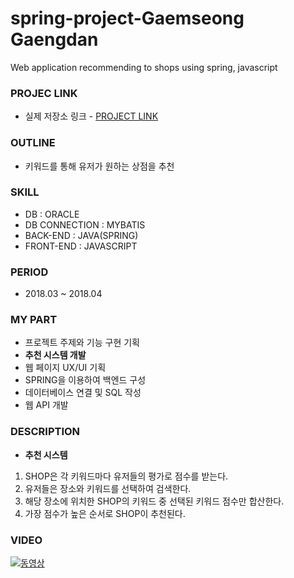 # spring-project-Gaemseong Gaengdan
Web application recommending to shops using spring, javascript

### PROJEC LINK
* 실제 저장소 링크 - [PROJECT LINK](https://github.com/jeongminlee-9190/project-spring-)

### OUTLINE
* 키워드를 통해 유저가 원하는 상점을 추천

### SKILL
* DB : ORACLE
* DB CONNECTION : MYBATIS
* BACK-END : JAVA(SPRING)
* FRONT-END : JAVASCRIPT

### PERIOD
* 2018.03 ~ 2018.04

### MY PART
* 프로젝트 주제와 기능 구현 기획
* **추천 시스템 개발**
* 웹 페이지 UX/UI 기획
* SPRING을 이용하여 백엔드 구성 
* 데이터베이스 연결 및 SQL 작성
* 웹 API 개발 

### DESCRIPTION
* **추천 시스템**
1. SHOP은 각 키워드마다 유저들의 평가로 점수를 받는다. 
2. 유저들은 장소와 키워드를 선택하여 검색한다.
3. 해당 장소에 위치한 SHOP의 키워드 중 선택된 키워드 점수만 합산한다.
4. 가장 점수가 높은 순서로 SHOP이 추천된다.

### VIDEO
[![동영상](http://img.youtube.com/vi/ye1tc42hby0/0.jpg)](https://youtu.be/ye1tc42hby0/?target=_blank)
